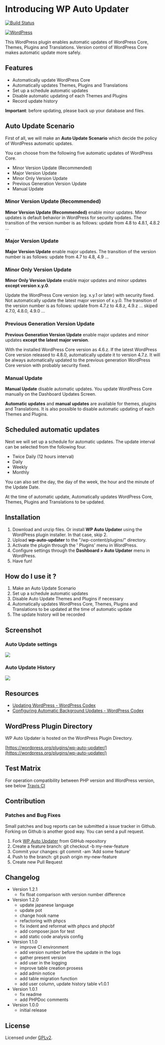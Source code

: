 # Introducing WP Auto Updater

[![Build Status](https://travis-ci.org/thingsym/wp-auto-updater.svg?branch=master)](https://travis-ci.org/thingsym/wp-auto-updater)

[![WordPress](https://img.shields.io/wordpress/v/wp-auto-updater.svg)](https://wordpress.org/plugins/wp-auto-updater/)

This WordPress plugin enables automatic updates of WordPress Core, Themes, Plugins and Translations. Version control of WordPress Core makes automatic update more safely.

## Features

* Automatically update WordPress Core
* Automatically updates Themes, Plugins and Translations
* Set up a schedule automatic updates
* Disable automatic updating of each Themes and Plugins
* Record update history

**Important**: before updating, please back up your database and files.

## Auto Update Scenario

First of all, we will make an **Auto Update Scenario** which decide the policy of WordPress automatic updates.

You can choose from the following five automatic updates of WordPress Core.

* Minor Version Update (Recommended)
* Major Version Update
* Minor Only Version Update
* Previous Generation Version Update
* Manual Update

### Minor Version Update (Recommended)

**Minor Version Update (Recommended)** enable minor updates. Minor updates is default behavior in WordPress for security updates. The transition of the version number is as follows: update from 4.8 to 4.8.1, 4.8.2 ...

### Major Version Update

**Major Version Update** enable major updates. The transition of the version number is as follows: update from 4.7 to 4.8, 4.9 ...

### Minor Only Version Update

**Minor Only Version Update** enable major updates and minor updates **except version x.y.0**.

Update the WordPress Core version (eg. x.y.1 or later) with security fixed. Not automatically update the latest major version of x.y.0. The transition of the version number is as follows: update from 4.7.z to 4.8.z, 4.9.z ... skiped 4.7.0, 4.8.0, 4.9.0 ...

### Previous Generation Version Update

**Previous Generation Version Update** enable major updates and minor updates **except the latest major version**.

With the installed WordPress Core version as 4.6.z. If the latest WordPress Core version released to 4.8.0, automatically update it to version 4.7.z. It will be always automatically updated to the previous generation WordPress Core version with probably security fixed.

### Manual Update

**Manual Update** disable automatic updates. You update WordPress Core manually on the Dashboard Updates Screen.

**Automatic updates** and **manual updates** are available for themes, plugins and Translations.
It is also possible to disable automatic updating of each Themes and Plugins.

## Scheduled automatic updates

Next we will set up a schedule for automatic updates.
The update interval can be selected from the following four.

* Twice Daily (12 hours interval)
* Daily
* Weekly
* Monthly

You can also set the day, the day of the week, the hour and the minute of the Update Date.

At the time of automatic update, Automatically updates WordPress Core, Themes, Plugins and Translations to be updated.

## Installation

1. Download and unzip files. Or install **WP Auto Updater** using the WordPress plugin installer. In that case, skip 2.
2. Upload **wp-auto-updater** to the "/wp-content/plugins/" directory.
3. Activate the plugin through the ' Plugins' menu in WordPress.
4. Configure settings through the **Dashboard > Auto Updater** menu in WordPress.
5. Have fun!

## How do I use it ?

1. Make an Auto Update Scenario
2. Set up a schedule automatic updates
3. Disable Auto Update Themes and Plugins if necessary
4. Automatically updates WordPress Core, Themes, Plugins and Translations to be updated at the time of automatic update
5. The update history will be recorded

## Screenshot

### Auto Update settings
<img src="screenshot-1.png">

### Auto Update History
<img src="screenshot-2.png">

## Resources

* [Updating WordPress - WordPress Codex](https://codex.wordpress.org/Updating_WordPress)
* [Configuring Automatic Background Updates - WordPress Codex](https://codex.wordpress.org/Configuring_Automatic_Background_Updates)

## WordPress Plugin Directory

WP Auto Updater is hosted on the WordPress Plugin Directory.

[https://wordpress.org/plugins/wp-auto-updater/](https://wordpress.org/plugins/wp-auto-updater/)

## Test Matrix

For operation compatibility between PHP version and WordPress version, see below [Travis CI](https://travis-ci.org/thingsym/wp-auto-updater)

## Contribution

### Patches and Bug Fixes

Small patches and bug reports can be submitted a issue tracker in Github. Forking on Github is another good way. You can send a pull request.

1. Fork [WP Auto Updater](https://github.com/thingsym/wp-auto-updater) from GitHub repository
2. Create a feature branch: git checkout -b my-new-feature
3. Commit your changes: git commit -am 'Add some feature'
4. Push to the branch: git push origin my-new-feature
5. Create new Pull Request

## Changelog

* Version 1.2.1
	* fix float comparison with version number difference
* Version 1.2.0
	* update japanese language
	* update pot
	* change hook name
	* refactoring with phpcs
	* fix indent and reformat with phpcs and phpcbf
	* add composer.json for test
	* add static code analysis config
* Version 1.1.0
	* improve CI environment
	* add version number before the update in the logs
	* gather present version
	* add user in the logging
	* improve table creation prosess
	* add admin notice
	* add table migration function
	* add user column, update history table v1.0.1
* Version 1.0.1
	* fix readme
	* add PHPDoc comments
* Version 1.0.0
	* initial release

## License

Licensed under [GPLv2](https://www.gnu.org/licenses/gpl-2.0.html).
